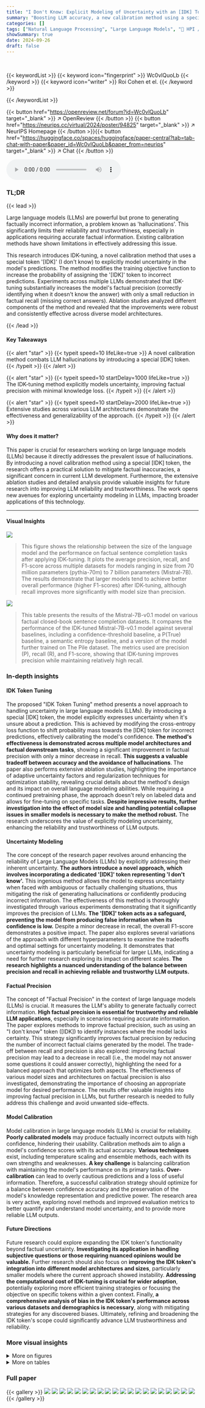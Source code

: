 ```yaml
---
title: "I Don't Know: Explicit Modeling of Uncertainty with an [IDK] Token"
summary: "Boosting LLM accuracy, a new calibration method using a special [IDK] token explicitly models uncertainty, mitigating hallucinations, and improving factual precision while maintaining knowledge retent..."
categories: []
tags: ["Natural Language Processing", "Large Language Models", "🏢 HPI / University of Potsdam",]
showSummary: true
date: 2024-09-26
draft: false
---
```


<br>

{{< keywordList >}}
{{< keyword icon="fingerprint" >}} Wc0vlQuoLb {{< /keyword >}}
{{< keyword icon="writer" >}} Roi Cohen et el. {{< /keyword >}}
 
{{< /keywordList >}}

{{< button href="https://openreview.net/forum?id=Wc0vlQuoLb" target="_blank" >}}
↗ OpenReview
{{< /button >}}
{{< button href="https://neurips.cc/virtual/2024/poster/94825" target="_blank" >}}
↗ NeurIPS Homepage
{{< /button >}}{{< button href="https://huggingface.co/spaces/huggingface/paper-central?tab=tab-chat-with-paper&paper_id=Wc0vlQuoLb&paper_from=neurips" target="_blank" >}}
↗ Chat
{{< /button >}}



<audio controls>
    <source src="https://ai-paper-reviewer.com/Wc0vlQuoLb/podcast.wav" type="audio/wav">
    Your browser does not support the audio element.
</audio>


### TL;DR


{{< lead >}}

Large language models (LLMs) are powerful but prone to generating factually incorrect information, a problem known as 'hallucinations'. This significantly limits their reliability and trustworthiness, especially in applications requiring accurate factual information. Existing calibration methods have shown limitations in effectively addressing this issue.

This research introduces IDK-tuning, a novel calibration method that uses a special token '[IDK]' (I don't know) to explicitly model uncertainty in the model's predictions.  The method modifies the training objective function to increase the probability of assigning the '[IDK]' token to incorrect predictions.  Experiments across multiple LLMs demonstrated that IDK-tuning substantially increases the model's factual precision (correctly identifying when it doesn't know the answer) with only a small reduction in factual recall (missing correct answers).  Ablation studies analyzed different components of the method and revealed that the improvements were robust and consistently effective across diverse model architectures.

{{< /lead >}}


#### Key Takeaways

{{< alert "star" >}}
{{< typeit speed=10 lifeLike=true >}} A novel calibration method combats LLM hallucinations by introducing a special [IDK] token. {{< /typeit >}}
{{< /alert >}}

{{< alert "star" >}}
{{< typeit speed=10 startDelay=1000 lifeLike=true >}} The IDK-tuning method explicitly models uncertainty, improving factual precision with minimal knowledge loss. {{< /typeit >}}
{{< /alert >}}

{{< alert "star" >}}
{{< typeit speed=10 startDelay=2000 lifeLike=true >}} Extensive studies across various LLM architectures demonstrate the effectiveness and generalizability of the approach. {{< /typeit >}}
{{< /alert >}}

#### Why does it matter?
This paper is crucial for researchers working on large language models (LLMs) because it directly addresses the prevalent issue of hallucinations.  By introducing a novel calibration method using a special [IDK] token, the research offers a practical solution to mitigate factual inaccuracies, a significant concern in current LLM development.  Furthermore, the extensive ablation studies and detailed analysis provide valuable insights for future research into improving LLM reliability and trustworthiness. The work opens new avenues for exploring uncertainty modeling in LLMs, impacting broader applications of this technology.

------
#### Visual Insights



![](https://ai-paper-reviewer.com/Wc0vlQuoLb/figures_5_1.jpg)

> This figure shows the relationship between the size of the language model and the performance on factual sentence completion tasks after applying IDK-tuning.  It plots the average precision, recall, and F1-score across multiple datasets for models ranging in size from 70 million parameters (pythia-70m) to 7 billion parameters (Mistral-7B).  The results demonstrate that larger models tend to achieve better overall performance (higher F1-scores) after IDK-tuning, although recall improves more significantly with model size than precision.





![](https://ai-paper-reviewer.com/Wc0vlQuoLb/tables_5_1.jpg)

> This table presents the results of the Mistral-7B-v0.1 model on various factual closed-book sentence completion datasets.  It compares the performance of the IDK-tuned Mistral-7B-v0.1 model against several baselines, including a confidence-threshold baseline, a P(True) baseline, a semantic entropy baseline, and a version of the model further trained on The Pile dataset. The metrics used are precision (P), recall (R), and F1-score, showing that IDK-tuning improves precision while maintaining relatively high recall.





### In-depth insights


#### IDK Token Tuning
The proposed "IDK Token Tuning" method presents a novel approach to handling uncertainty in large language models (LLMs). By introducing a special [IDK] token, the model explicitly expresses uncertainty when it's unsure about a prediction. This is achieved by modifying the cross-entropy loss function to shift probability mass towards the [IDK] token for incorrect predictions, effectively calibrating the model's confidence.  **The method's effectiveness is demonstrated across multiple model architectures and factual downstream tasks**, showing a significant improvement in factual precision with only a minor decrease in recall.  **This suggests a valuable tradeoff between accuracy and the avoidance of hallucinations**.  The paper also performs extensive ablation studies, highlighting the importance of adaptive uncertainty factors and regularization techniques for optimization stability, revealing crucial details about the method's design and its impact on overall language modeling abilities.  While requiring a continued pretraining phase, the approach doesn't rely on labeled data and allows for fine-tuning on specific tasks. **Despite impressive results, further investigation into the effect of model size and handling potential collapse issues in smaller models is necessary to make the method robust.** The research underscores the value of explicitly modeling uncertainty, enhancing the reliability and trustworthiness of LLM outputs.

#### Uncertainty Modeling
The core concept of the research paper revolves around enhancing the reliability of Large Language Models (LLMs) by explicitly addressing their inherent uncertainty.  **The authors introduce a novel approach, which involves incorporating a dedicated '[IDK]' token representing 'I don't know'.** This ingenious method allows the model to express uncertainty when faced with ambiguous or factually challenging situations, thus mitigating the risk of generating hallucinations or confidently producing incorrect information.  The effectiveness of this method is thoroughly investigated through various experiments demonstrating that it significantly improves the precision of LLMs. **The '[IDK]' token acts as a safeguard, preventing the model from producing false information when its confidence is low.** Despite a minor decrease in recall, the overall F1-score demonstrates a positive impact. The paper also explores several variations of the approach with different hyperparameters to examine the tradeoffs and optimal settings for uncertainty modeling. It demonstrates that uncertainty modeling is particularly beneficial for larger LLMs, indicating a need for further research exploring its impact on different scales.  **The research highlights a nuanced understanding of the balance between precision and recall in achieving reliable and trustworthy LLM outputs.**

#### Factual Precision
The concept of "Factual Precision" in the context of large language models (LLMs) is crucial.  It measures the LLM's ability to generate factually correct information.  **High factual precision is essential for trustworthy and reliable LLM applications**, especially in scenarios requiring accurate information. The paper explores methods to improve factual precision, such as using an "I don't know" token ([IDK]) to identify instances where the model lacks certainty.  This strategy significantly improves factual precision by reducing the number of incorrect factual claims generated by the model. The trade-off between recall and precision is also explored: improving factual precision may lead to a decrease in recall (i.e., the model may not answer some questions it could answer correctly), highlighting the need for a balanced approach that optimizes both aspects.  The effectiveness of various model sizes and architectures on factual precision is also investigated, demonstrating the importance of choosing an appropriate model for desired performance. The results offer valuable insights into improving factual precision in LLMs, but further research is needed to fully address this challenge and avoid unwanted side-effects.

#### Model Calibration
Model calibration in large language models (LLMs) is crucial for reliability. **Poorly calibrated models** may produce factually incorrect outputs with high confidence, hindering their usability.  Calibration methods aim to align a model's confidence scores with its actual accuracy.  **Various techniques** exist, including temperature scaling and ensemble methods, each with its own strengths and weaknesses.  **A key challenge** is balancing calibration with maintaining the model's performance on its primary tasks.  **Over-calibration** can lead to overly cautious predictions and a loss of useful information.  Therefore, a successful calibration strategy should optimize for a balance between confidence accuracy and the preservation of the model's knowledge representation and predictive power. The research area is very active, exploring novel methods and improved evaluation metrics to better quantify and understand model uncertainty, and to provide more reliable LLM outputs.

#### Future Directions
Future research could explore expanding the IDK token's functionality beyond factual uncertainty.  **Investigating its application in handling subjective questions or those requiring nuanced opinions would be valuable.**  Further research should also focus on **improving the IDK token's integration into different model architectures and sizes**, particularly smaller models where the current approach showed instability.  **Addressing the computational cost of IDK-tuning is crucial for wider adoption**, potentially exploring more efficient training strategies or focusing the objective on specific tokens within a given context.  Finally, **a comprehensive analysis of bias in the IDK token's performance across various datasets and demographics is necessary**, along with mitigating strategies for any discovered biases.  Ultimately, refining and broadening the IDK token's scope could significantly advance LLM trustworthiness and reliability.


### More visual insights

<details>
<summary>More on figures
</summary>


![](https://ai-paper-reviewer.com/Wc0vlQuoLb/figures_6_1.jpg)

> This figure shows the trade-off between IDK recall and IDK error rate for different hyperparameter settings (Π, lambda, and LFP-reg) of the IDK-tuning objective.  It demonstrates how the choice of hyperparameters affects the model's ability to correctly identify situations where it lacks knowledge ([IDK] recall), while simultaneously minimizing incorrect [IDK] predictions (IDK error rate). The adaptive lambda results generally yield improved recall and reduced error rates compared to using fixed lambda. The inclusion of LFP-reg further refines this trade-off by lowering the IDK error rate.


![](https://ai-paper-reviewer.com/Wc0vlQuoLb/figures_6_2.jpg)

> This figure shows the trade-off between IDK recall and IDK error rate for different parameter combinations used in the IDK-tuning method.  The x-axis represents the IDK error rate (the proportion of instances where the model incorrectly predicted the [IDK] token when the base model correctly predicted the target), while the y-axis represents the IDK recall (the proportion of instances where the model correctly predicted the [IDK] token when the base model failed to predict the target).  Different lines represent different combinations of hyperparameters: using or not using the LFP-reg regularization and using a fixed or adaptive uncertainty factor (λ). Each data point on the lines is annotated with the value of Π, a hyperparameter that controls the influence of the objective function. The figure helps to understand the impact of the hyperparameters on the model's ability to express uncertainty effectively.


</details>




<details>
<summary>More on tables
</summary>


![](https://ai-paper-reviewer.com/Wc0vlQuoLb/tables_5_2.jpg)
> This table presents the performance of the proposed IDK-tuning method on the 1m-eval-harness benchmark, a comprehensive evaluation suite for assessing multiple-choice question answering capabilities of language models. The table compares the precision, recall, and F1-score of the IDK-tuned Mistral-7B-v0.1 model against several baseline methods, including a confidence-threshold based approach and the P(True) baseline, showcasing the improved performance of IDK-tuning in terms of factual precision while maintaining reasonable recall on the benchmark.

![](https://ai-paper-reviewer.com/Wc0vlQuoLb/tables_6_1.jpg)
> This table presents the results of the IDK-tuning method on the bert-base-cased model.  It compares the precision, recall, and F1-score achieved by the bert-base-cased model alone, with the confidence threshold baseline, and with the IDK-tuning method applied.  The results are shown for three different datasets: LAMA Google-RE, LAMA T-Rex, and LAMA SQUAD, each assessing factual knowledge in different ways. The table demonstrates the impact of IDK-tuning on factual precision, showcasing a substantial improvement over the baseline methods at the cost of a slight decrease in recall.

![](https://ai-paper-reviewer.com/Wc0vlQuoLb/tables_8_1.jpg)
> This table presents the ROUGE-L scores achieved by three different models on three summarization tasks: Legal Plain English, TLDR, and SPEC5G.  The three models are: the base Mistral-7B-v0.1 model, the Mistral-7B-v0.1 model further trained on The Pile dataset (to evaluate impact of additional data), and the Mistral-7B-v0.1 model that underwent IDK-tuning on The Pile.  The results show the effect of IDK-tuning on the model's summarization capabilities, comparing its performance against both the base model and the model trained with additional data.

![](https://ai-paper-reviewer.com/Wc0vlQuoLb/tables_8_2.jpg)
> This table presents the breakdown of error types observed in 200 incorrect predictions made by the IDK-tuned models across three different sizes: Pythia-70M, Pythia-2.8B, and Mistral-7B.  Each error is categorized into one of four types: No effect (the IDK-tuned model made the same incorrect prediction as the original model), Noise (the original model was correct, but the IDK-tuned model was incorrect), White Noise (both models were incorrect, but they made different predictions), and Abstaining (the IDK-tuned model did not provide a factual answer). The percentages represent the proportion of each error type within the 200 incorrect predictions.

</details>




### Full paper

{{< gallery >}}
<img src="https://ai-paper-reviewer.com/Wc0vlQuoLb/1.png" class="grid-w50 md:grid-w33 xl:grid-w25" />
<img src="https://ai-paper-reviewer.com/Wc0vlQuoLb/2.png" class="grid-w50 md:grid-w33 xl:grid-w25" />
<img src="https://ai-paper-reviewer.com/Wc0vlQuoLb/3.png" class="grid-w50 md:grid-w33 xl:grid-w25" />
<img src="https://ai-paper-reviewer.com/Wc0vlQuoLb/4.png" class="grid-w50 md:grid-w33 xl:grid-w25" />
<img src="https://ai-paper-reviewer.com/Wc0vlQuoLb/5.png" class="grid-w50 md:grid-w33 xl:grid-w25" />
<img src="https://ai-paper-reviewer.com/Wc0vlQuoLb/6.png" class="grid-w50 md:grid-w33 xl:grid-w25" />
<img src="https://ai-paper-reviewer.com/Wc0vlQuoLb/7.png" class="grid-w50 md:grid-w33 xl:grid-w25" />
<img src="https://ai-paper-reviewer.com/Wc0vlQuoLb/8.png" class="grid-w50 md:grid-w33 xl:grid-w25" />
<img src="https://ai-paper-reviewer.com/Wc0vlQuoLb/9.png" class="grid-w50 md:grid-w33 xl:grid-w25" />
<img src="https://ai-paper-reviewer.com/Wc0vlQuoLb/10.png" class="grid-w50 md:grid-w33 xl:grid-w25" />
<img src="https://ai-paper-reviewer.com/Wc0vlQuoLb/11.png" class="grid-w50 md:grid-w33 xl:grid-w25" />
<img src="https://ai-paper-reviewer.com/Wc0vlQuoLb/12.png" class="grid-w50 md:grid-w33 xl:grid-w25" />
<img src="https://ai-paper-reviewer.com/Wc0vlQuoLb/13.png" class="grid-w50 md:grid-w33 xl:grid-w25" />
<img src="https://ai-paper-reviewer.com/Wc0vlQuoLb/14.png" class="grid-w50 md:grid-w33 xl:grid-w25" />
<img src="https://ai-paper-reviewer.com/Wc0vlQuoLb/15.png" class="grid-w50 md:grid-w33 xl:grid-w25" />
<img src="https://ai-paper-reviewer.com/Wc0vlQuoLb/16.png" class="grid-w50 md:grid-w33 xl:grid-w25" />
<img src="https://ai-paper-reviewer.com/Wc0vlQuoLb/17.png" class="grid-w50 md:grid-w33 xl:grid-w25" />
<img src="https://ai-paper-reviewer.com/Wc0vlQuoLb/18.png" class="grid-w50 md:grid-w33 xl:grid-w25" />
<img src="https://ai-paper-reviewer.com/Wc0vlQuoLb/19.png" class="grid-w50 md:grid-w33 xl:grid-w25" />
<img src="https://ai-paper-reviewer.com/Wc0vlQuoLb/20.png" class="grid-w50 md:grid-w33 xl:grid-w25" />
{{< /gallery >}}